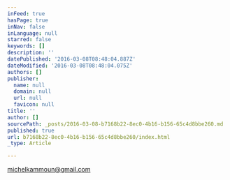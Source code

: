 ```yaml
---
inFeed: true
hasPage: true
inNav: false
inLanguage: null
starred: false
keywords: []
description: ''
datePublished: '2016-03-08T08:48:04.887Z'
dateModified: '2016-03-08T08:48:04.075Z'
authors: []
publisher:
  name: null
  domain: null
  url: null
  favicon: null
title: ''
author: []
sourcePath: _posts/2016-03-08-b7168b22-8ec0-4b16-b156-65c4d8bbe260.md
published: true
url: b7168b22-8ec0-4b16-b156-65c4d8bbe260/index.html
_type: Article

---
```

michelkammoun@gmail.com